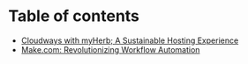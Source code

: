 # Table of contents

* [Cloudways with myHerb; A Sustainable Hosting Experience](README.md)
* [Make.com: Revolutionizing Workflow Automation](make.com-revolutionizing-workflow-automation.md)
